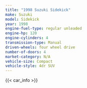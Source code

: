 ```yaml
---
title: "1998 Suzuki Sidekick"
make: Suzuki
model: Sidekick
year: 1998
engine-fuel-type: regular unleaded
engine-hp: 120
engine-cylinders: 4
transmission-type: Manual
driven-wheels: four wheel drive
number-of-doors: 4
market-category: N/A
vehicle-size: Compact
vehicle-style: 4dr SUV
---
```


{{< car_info >}}
